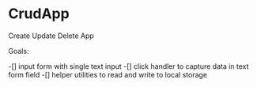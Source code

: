 # CrudApp
Create Update Delete App


Goals:

-[] input form with single text input
-[] click handler to capture data in text form field
-[] helper utilities to read and write to local storage
